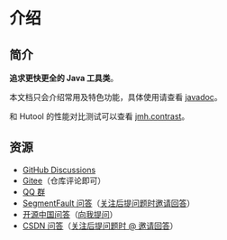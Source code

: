 # 介绍

## 简介

**追求更快更全的 Java 工具类**。

本文档只会介绍常用及特色功能，具体使用请查看 [javadoc](https://apidoc.gitee.com/duanluan/ZUtil)。

和 Hutool 的性能对比测试可以查看 [jmh.contrast](https://github.com/duanluan/ZUtil/tree/main/src/test/java/top/csaf/jmh/contrast)。

## 资源

* [GitHub Discussions](https://github.com/duanluan/ZUtil/discussions)
* [Gitee](https://gitee.com/duanluan/ZUtil)（仓库评论即可）
* [QQ 群](https://jq.qq.com/?_wv=1027&k=Jzpzg0lc)
* [SegmentFault 问答](https://segmentfault.com/search?q=zutil&type=qa)（[关注后提问题时邀请回答](https://segmentfault.com/u/duanluan)）
* [开源中国问答](https://www.oschina.net/search?scope=bbs&q=zutil)（[向我提问](https://www.oschina.net/question/ask?user=2353983)）
* [CSDN 问答](https://so.csdn.net/so/search?q=zutil&t=ask)（[关注后提问题时 @ 邀请回答](https://blog.csdn.net/duanluan)）
